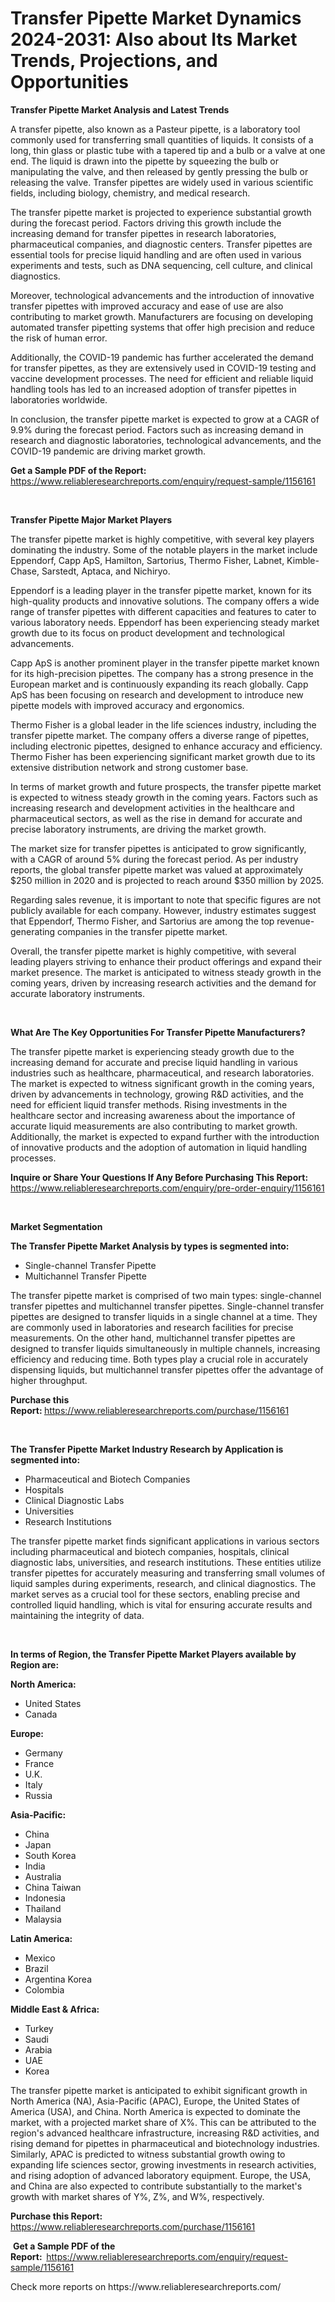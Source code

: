 <p><h1>Transfer Pipette Market Dynamics 2024-2031: Also about Its Market Trends, Projections, and Opportunities</h1></p><p><strong>Transfer Pipette Market Analysis and Latest Trends</strong></p>
<p><p>A transfer pipette, also known as a Pasteur pipette, is a laboratory tool commonly used for transferring small quantities of liquids. It consists of a long, thin glass or plastic tube with a tapered tip and a bulb or a valve at one end. The liquid is drawn into the pipette by squeezing the bulb or manipulating the valve, and then released by gently pressing the bulb or releasing the valve. Transfer pipettes are widely used in various scientific fields, including biology, chemistry, and medical research.</p><p>The transfer pipette market is projected to experience substantial growth during the forecast period. Factors driving this growth include the increasing demand for transfer pipettes in research laboratories, pharmaceutical companies, and diagnostic centers. Transfer pipettes are essential tools for precise liquid handling and are often used in various experiments and tests, such as DNA sequencing, cell culture, and clinical diagnostics.</p><p>Moreover, technological advancements and the introduction of innovative transfer pipettes with improved accuracy and ease of use are also contributing to market growth. Manufacturers are focusing on developing automated transfer pipetting systems that offer high precision and reduce the risk of human error.</p><p>Additionally, the COVID-19 pandemic has further accelerated the demand for transfer pipettes, as they are extensively used in COVID-19 testing and vaccine development processes. The need for efficient and reliable liquid handling tools has led to an increased adoption of transfer pipettes in laboratories worldwide.</p><p>In conclusion, the transfer pipette market is expected to grow at a CAGR of 9.9% during the forecast period. Factors such as increasing demand in research and diagnostic laboratories, technological advancements, and the COVID-19 pandemic are driving market growth.</p></p>
<p><strong>Get a Sample PDF of the Report:&nbsp;</strong> <a href="https://www.reliableresearchreports.com/enquiry/request-sample/1156161">https://www.reliableresearchreports.com/enquiry/request-sample/1156161</a></p>
<p>&nbsp;</p>
<p><strong>Transfer Pipette Major Market Players</strong></p>
<p><p>The transfer pipette market is highly competitive, with several key players dominating the industry. Some of the notable players in the market include Eppendorf, Capp ApS, Hamilton, Sartorius, Thermo Fisher, Labnet, Kimble-Chase, Sarstedt, Aptaca, and Nichiryo.</p><p>Eppendorf is a leading player in the transfer pipette market, known for its high-quality products and innovative solutions. The company offers a wide range of transfer pipettes with different capacities and features to cater to various laboratory needs. Eppendorf has been experiencing steady market growth due to its focus on product development and technological advancements.</p><p>Capp ApS is another prominent player in the transfer pipette market known for its high-precision pipettes. The company has a strong presence in the European market and is continuously expanding its reach globally. Capp ApS has been focusing on research and development to introduce new pipette models with improved accuracy and ergonomics.</p><p>Thermo Fisher is a global leader in the life sciences industry, including the transfer pipette market. The company offers a diverse range of pipettes, including electronic pipettes, designed to enhance accuracy and efficiency. Thermo Fisher has been experiencing significant market growth due to its extensive distribution network and strong customer base.</p><p>In terms of market growth and future prospects, the transfer pipette market is expected to witness steady growth in the coming years. Factors such as increasing research and development activities in the healthcare and pharmaceutical sectors, as well as the rise in demand for accurate and precise laboratory instruments, are driving the market growth.</p><p>The market size for transfer pipettes is anticipated to grow significantly, with a CAGR of around 5% during the forecast period. As per industry reports, the global transfer pipette market was valued at approximately $250 million in 2020 and is projected to reach around $350 million by 2025.</p><p>Regarding sales revenue, it is important to note that specific figures are not publicly available for each company. However, industry estimates suggest that Eppendorf, Thermo Fisher, and Sartorius are among the top revenue-generating companies in the transfer pipette market.</p><p>Overall, the transfer pipette market is highly competitive, with several leading players striving to enhance their product offerings and expand their market presence. The market is anticipated to witness steady growth in the coming years, driven by increasing research activities and the demand for accurate laboratory instruments.</p></p>
<p>&nbsp;</p>
<p><strong>What Are The Key Opportunities For Transfer Pipette Manufacturers?</strong></p>
<p><p>The transfer pipette market is experiencing steady growth due to the increasing demand for accurate and precise liquid handling in various industries such as healthcare, pharmaceutical, and research laboratories. The market is expected to witness significant growth in the coming years, driven by advancements in technology, growing R&D activities, and the need for efficient liquid transfer methods. Rising investments in the healthcare sector and increasing awareness about the importance of accurate liquid measurements are also contributing to market growth. Additionally, the market is expected to expand further with the introduction of innovative products and the adoption of automation in liquid handling processes.</p></p>
<p><strong>Inquire or Share Your Questions If Any Before Purchasing This Report:</strong> <a href="https://www.reliableresearchreports.com/enquiry/pre-order-enquiry/1156161">https://www.reliableresearchreports.com/enquiry/pre-order-enquiry/1156161</a></p>
<p>&nbsp;</p>
<p><strong>Market Segmentation</strong></p>
<p><strong>The Transfer Pipette Market Analysis by types is segmented into:</strong></p>
<p><ul><li>Single-channel Transfer Pipette</li><li>Multichannel Transfer Pipette</li></ul></p>
<p><p>The transfer pipette market is comprised of two main types: single-channel transfer pipettes and multichannel transfer pipettes. Single-channel transfer pipettes are designed to transfer liquids in a single channel at a time. They are commonly used in laboratories and research facilities for precise measurements. On the other hand, multichannel transfer pipettes are designed to transfer liquids simultaneously in multiple channels, increasing efficiency and reducing time. Both types play a crucial role in accurately dispensing liquids, but multichannel transfer pipettes offer the advantage of higher throughput.</p></p>
<p><strong>Purchase this Report:&nbsp;</strong><a href="https://www.reliableresearchreports.com/purchase/1156161">https://www.reliableresearchreports.com/purchase/1156161</a></p>
<p>&nbsp;</p>
<p><strong>The Transfer Pipette Market Industry Research by Application is segmented into:</strong></p>
<p><ul><li>Pharmaceutical and Biotech Companies</li><li>Hospitals</li><li>Clinical Diagnostic Labs</li><li>Universities</li><li>Research Institutions</li></ul></p>
<p><p>The transfer pipette market finds significant applications in various sectors including pharmaceutical and biotech companies, hospitals, clinical diagnostic labs, universities, and research institutions. These entities utilize transfer pipettes for accurately measuring and transferring small volumes of liquid samples during experiments, research, and clinical diagnostics. The market serves as a crucial tool for these sectors, enabling precise and controlled liquid handling, which is vital for ensuring accurate results and maintaining the integrity of data.</p></p>
<p>&nbsp;</p>
<p><strong>In terms of Region, the Transfer Pipette Market Players available by Region are:</strong></p>
<p>
    <p> <strong> North America: </strong>
        <ul>
            <li>United States</li>
            <li>Canada</li>
        </ul>
        </p> 
    <p> <strong> Europe: </strong>
        <ul>
            <li>Germany</li>
            <li>France</li>
            <li>U.K.</li>
            <li>Italy</li>
            <li>Russia</li>
        </ul>
        </p> 
    <p> <strong> Asia-Pacific: </strong>
        <ul>
            <li>China</li>
            <li>Japan</li>
            <li>South Korea</li>
            <li>India</li>
            <li>Australia</li>
            <li>China Taiwan</li>
            <li>Indonesia</li>
            <li>Thailand</li>
            <li>Malaysia</li>
        </ul>
        </p> 
    <p> <strong> Latin America: </strong>
        <ul>
            <li>Mexico</li>
            <li>Brazil</li>
            <li>Argentina Korea</li>
            <li>Colombia</li>
        </ul>
        </p> 
    <p> <strong> Middle East & Africa: </strong>
        <ul>
            <li>Turkey</li>
            <li>Saudi</li>
            <li>Arabia</li>
            <li>UAE</li>
            <li>Korea</li>
        </ul>
    </p>
    </p>
<p><p>The transfer pipette market is anticipated to exhibit significant growth in North America (NA), Asia-Pacific (APAC), Europe, the United States of America (USA), and China. North America is expected to dominate the market, with a projected market share of X%. This can be attributed to the region's advanced healthcare infrastructure, increasing R&D activities, and rising demand for pipettes in pharmaceutical and biotechnology industries. Similarly, APAC is predicted to witness substantial growth owing to expanding life sciences sector, growing investments in research activities, and rising adoption of advanced laboratory equipment. Europe, the USA, and China are also expected to contribute substantially to the market's growth with market shares of Y%, Z%, and W%, respectively.</p></p>
<p><strong>Purchase this Report: </strong><a href="https://www.reliableresearchreports.com/purchase/1156161">https://www.reliableresearchreports.com/purchase/1156161</a></p>
<p>&nbsp;<strong>Get a Sample PDF of the Report:&nbsp;&nbsp;</strong><a href="https://www.reliableresearchreports.com/enquiry/request-sample/1156161">https://www.reliableresearchreports.com/enquiry/request-sample/1156161</a></p>
<p><strong></strong></p>
<p>Check more reports on https://www.reliableresearchreports.com/</p>